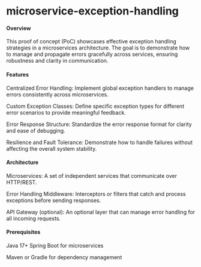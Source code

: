 # microservice-exception-handling

#### **Overview**

This proof of concept (PoC) showcases effective exception handling strategies in a microservices architecture. The goal is to demonstrate how to manage and propagate errors gracefully across services, ensuring robustness and clarity in communication.

#### **Features**

Centralized Error Handling: Implement global exception handlers to manage errors consistently across microservices.

Custom Exception Classes: Define specific exception types for different error scenarios to provide meaningful feedback.

Error Response Structure: Standardize the error response format for clarity and ease of debugging.

Resilience and Fault Tolerance: Demonstrate how to handle failures without affecting the overall system stability.

#### **Architecture**

Microservices: A set of independent services that communicate over HTTP/REST.

Error Handling Middleware: Interceptors or filters that catch and process exceptions before sending responses.

API Gateway (optional): An optional layer that can manage error handling for all incoming requests.


#### **Prerequisites**

Java 17+
Spring Boot for microservices

Maven or Gradle for dependency management